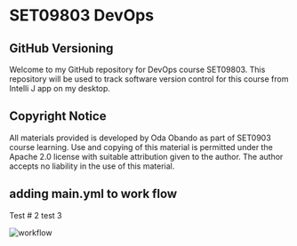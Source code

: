 # SET09803 DevOps
## GitHub Versioning
Welcome to my GitHub repository for DevOps
course SET09803. This repository will be used to
track software version control for this course
from Intelli J app on my desktop.



## Copyright Notice
All materials provided is developed by Oda Obando as part 
of SET0903 course learning. Use and copying of this material
is permitted under the Apache 2.0 license
with suitable attribution given to the 
author.
The author accepts no liability in the use
of this material.

## adding main.yml to work flow 
Test # 2
test 3

![workflow](https://github.com/<oobando-40725271>/<sem>/actions/workflows/main.yml/badge.svg)
